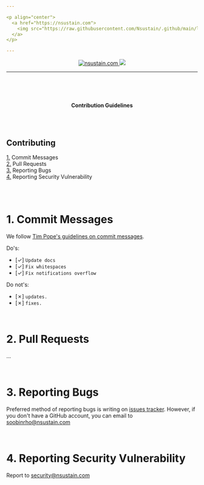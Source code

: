 ```yaml
---

<p align="center">
  <a href="https://nsustain.com">
    <img src="https://raw.githubusercontent.com/Nsustain/.github/main/logo/logo_github.png" width="350">
  </a>
</p>

---
```


<p align="center">
  <a href="https://github.com/Nsustain/nsustain.com">
    <img alt="nsustain.com" src="https://img.shields.io/badge/GitHub-nsustain.com-brightgreen">
  </a>
  <a href="https://github.com/Nsustain/nsustain.com/blob/main/LICENSE">
    <img src="https://badgen.net/github/license/Nsustain/.github">
  </a>
</p>

---

<br>
<br>
<br>

<p align="center">
  <b>
    Contribution Guidelines
  </b>
</p>

<br>
<br>

## Contributing
[1.](#1-commit-messages) Commit Messages<br>
[2.](#2-pull-requests) Pull Requests<br>
[3.](#3-reporting-bugs) Reporting Bugs<br>
[4.](#4-Reporting-security-vulnerability) Reporting Security Vulnerability<br>

<br>
<br>

# 1. Commit Messages

We follow
[Tim Pope's guidelines on commit messages](https://tbaggery.com/2008/04/19/a-note-about-git-commit-messages.html).

Do's:
- [&check;] `Update docs`
- [&check;] `Fix whitespaces`
- [&check;] `Fix notifications overflow`

Do not's:
- [&cross;] `updates.`
- [&cross;] `fixes.`

<br>

# 2. Pull Requests

...

<br>

# 3. Reporting Bugs

Preferred method of reporting bugs
is writing on
[issues tracker](https://github.com/Nsustain/nsustain.com/issues).
However, if you don't have a GitHub
account, you can email to soobinrho@nsustain.com

<br>

# 4. Reporting Security Vulnerability

Report to security@nsustain.com



<!---

Finish Contribution Guidelines.
Move this file to the main repository.
For other files, just link to
the main repo's CONTRIBUTING.md

-->


<br>
<br>
<br>
